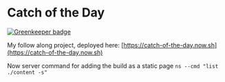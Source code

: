 # Catch of the Day

[![Greenkeeper badge](https://badges.greenkeeper.io/spences10/react-for-beginners.svg)](https://greenkeeper.io/)

My follow along project, deployed here: [https://catch-of-the-day.now.sh](https://catch-of-the-day.now.sh)


Now server command for adding the build as a static page
`ns --cmd "list ./content -s"`
